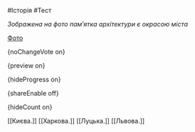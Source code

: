 #Історія #Тест

*Зображена на фото пам’ятка архітектури є окрасою міста*

[Фото](https://zno.osvita.ua//doc/images/znotest/78/7889/18.jpg)

{noChangeVote on}

{preview on}

{hideProgress on}

{shareEnable off}

{hideCount on}

[[Києва.]]
[[Харкова.]]
[[Луцька.]]
[[Львова.]]
